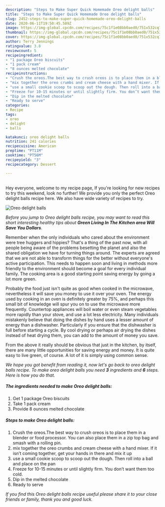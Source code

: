 ```yaml
---
description: "Steps to Make Super Quick Homemade Oreo delight balls"
title: "Steps to Make Super Quick Homemade Oreo delight balls"
slug: 2452-steps-to-make-super-quick-homemade-oreo-delight-balls
date: 2020-06-11T19:50:45.589Z
image: https://img-global.cpcdn.com/recipes/75c1f1e08bb0aed0/751x532cq70/oreo-delight-balls-recipe-main-photo.jpg
thumbnail: https://img-global.cpcdn.com/recipes/75c1f1e08bb0aed0/751x532cq70/oreo-delight-balls-recipe-main-photo.jpg
cover: https://img-global.cpcdn.com/recipes/75c1f1e08bb0aed0/751x532cq70/oreo-delight-balls-recipe-main-photo.jpg
author: Terry Jennings
ratingvalue: 3.8
reviewcount: 5
recipeingredient:
- "1 package Oreo biscuits"
- "1 pack cream"
- "8 ounces melted chocolate"
recipeinstructions:
- "Crush the oreos.The best way to crush oreos is to place them in a blender or food processor. You can also place them in a zip top bag and smash with a rolling pin."
- "mix together the oreo crumbs and cream cheese with a hand mixer. If it isn’t coming together, get your hands in there and mix it up"
- "use a small cookie scoop to scoop out the dough. Then roll into a ball and place on the pan"
- "Freeze for 10-15 minutes or until slightly firm. You don’t want them too cold."
- "Dip in the melted chocolate"
- "Ready to serve"
categories:
- Recipe
tags:
- oreo
- delight
- balls

katakunci: oreo delight balls 
nutrition: 241 calories
recipecuisine: American
preptime: "PT11M"
cooktime: "PT56M"
recipeyield: "3"
recipecategory: Dessert

---
```

<br>
Hey everyone, welcome to my recipe page, If you're looking for new recipes to try this weekend, look no further! We provide you only the perfect Oreo delight balls recipe here. We also have wide variety of recipes to try.
<br>


![Oreo delight balls](https://img-global.cpcdn.com/recipes/75c1f1e08bb0aed0/751x532cq70/oreo-delight-balls-recipe-main-photo.jpg)

<i>Before you jump to Oreo delight balls recipe, you may want to read this short interesting healthy tips about 
<strong>Green Living In The Kitchen area Will Save You Dollars</strong>.</i>
</br>

Remember when the only individuals who cared about the environment were tree huggers and hippies? That's a thing of the past now, with all people being aware of the problems besetting the planet and also the shared obligation we have for turning things around. The experts are agreed that we are not able to transform things for the better without everyone's active participation. This needs to happen soon and living in methods more friendly to the environment should become a goal for every individual family. The cooking area is a good starting point saving energy by going a lot more green.

Probably the food just isn't quite as good when cooked in the microwave, nevertheless it will save you money to use it over your oven. The energy used by cooking in an oven is definitely greater by 75%, and perhaps this small bit of knowledge will spur you on to use the microwave more frequently. Countertop appliances will boil water or even steam vegetables more rapidly than your stove, and use a lot less electricity. Many individuals mistakenly believe that doing the dishes by hand uses a lesser amount of energy than a dishwasher. Particularly if you ensure that the dishwasher is full before starting a cycle. By cool drying or perhaps air drying the dishes instead of heat drying them, you can add to the amount of money you save.

From the above it really should be obvious that just in the kitchen, by itself, there are many little opportunities for saving energy and money. It is quite easy to live green, of course. A lot of it is simply using common sense.


<i>We hope you got benefit from reading it, now let's go back to oreo delight balls recipe. To make oreo delight balls you need <strong>3</strong> ingredients and <strong>6</strong> steps. Here is how you do that.
</i>

##### The ingredients needed to make Oreo delight balls:

1. Get 1 package Oreo biscuits
1. Take 1 pack cream
1. Provide 8 ounces melted chocolate


##### Steps to make Oreo delight balls:

1. Crush the oreos.The best way to crush oreos is to place them in a blender or food processor. You can also place them in a zip top bag and smash with a rolling pin.
1. mix together the oreo crumbs and cream cheese with a hand mixer. If it isn’t coming together, get your hands in there and mix it up
1. use a small cookie scoop to scoop out the dough. Then roll into a ball and place on the pan
1. Freeze for 10-15 minutes or until slightly firm. You don’t want them too cold.
1. Dip in the melted chocolate
1. Ready to serve


<i>If you find this Oreo delight balls recipe useful please share it to your close friends or family, thank you and good luck.</i>

